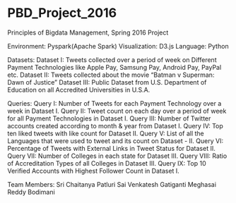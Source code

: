 # PBD_Project_2016

Principles of Bigdata Management, Spring 2016 Project

Environment: Pyspark(Apache Spark)
Visualization: D3.js
Language: Python

Datasets:
Dataset I: Tweets collected over a period of week on Different Payment Technologies like Apple Pay, Samsung Pay, Android Pay, PayPal etc.
Dataset II: Tweets collected about the movie “Batman v Superman: Dawn of Justice”
Dataset III: Public Dataset from U.S. Department of Education on all Accredited Universities in U.S.A.

Queries:
Query I: Number of Tweets for each Payment Technology over a week in Dataset I.
Query II: Tweet count on each day over a period of week for all Payment Technologies in Dataset I.
Query III: Number of Twitter accounts created according to month & year from Dataset I.
Query IV: Top ten liked tweets with like count for Dataset II.
Query V: List of all the Languages that were used to tweet and its count on Dataset - II.
Query VI: Percentage of Tweets with External Links in Tweet Status for Dataset II.
Query VII: Number of Colleges in each state for Dataset III.
Query VIII: Ratio of Accreditation Types of all Colleges in Dataset III.
Query IX: Top 10 Verified Accounts with Highest Follower Count in Dataset I.

Team Members:
Sri Chaitanya Patluri
Sai Venkatesh Gatiganti
Meghasai Reddy Bodimani
